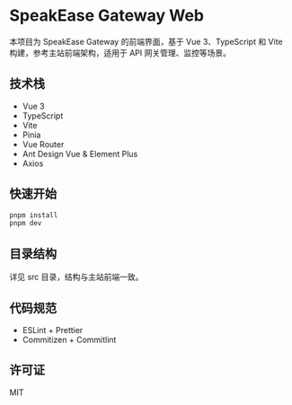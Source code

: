 # SpeakEase Gateway Web

本项目为 SpeakEase Gateway 的前端界面，基于 Vue 3、TypeScript 和 Vite 构建，参考主站前端架构，适用于 API 网关管理、监控等场景。

## 技术栈
- Vue 3
- TypeScript
- Vite
- Pinia
- Vue Router
- Ant Design Vue & Element Plus
- Axios

## 快速开始

```bash
pnpm install
pnpm dev
```

## 目录结构
详见 src 目录，结构与主站前端一致。

## 代码规范
- ESLint + Prettier
- Commitizen + Commitlint

## 许可证
MIT
